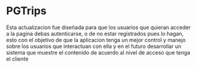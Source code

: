 # PGTrips
Esta actualizacion fue diseñada para que los usuarios que quieran acceder a la pagina debas autenticarse, o de no estar registrados pues lo hagan,
esto con el objetivo de que la aplicacion tenga un mejor control y manejo sobre los usuarios que interactuan con ella y en el futuro desarrollar 
un sistema que muestre el contenido de acuerdo al nivel de acceso que tenga el cliente 
